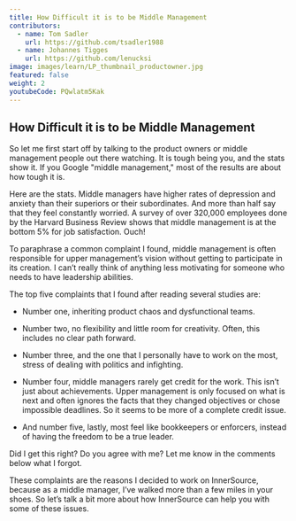 ```yaml
---
title: How Difficult it is to be Middle Management
contributors:
  - name: Tom Sadler
    url: https://github.com/tsadler1988
  - name: Johannes Tigges
    url: https://github.com/lenucksi
image: images/learn/LP_thumbnail_productowner.jpg
featured: false
weight: 2
youtubeCode: PQwlatm5Kak
---
```

<div class="sect1">
<h2 id="_how_difficult_it_is_to_be_middle_management">How Difficult it is to be Middle Management</h2>
<div class="sectionbody">
<div class="paragraph">
<p>So let me first start off by talking to the product owners or middle management people out there watching.
It is tough being you, and the stats show it.
If you Google "middle management," most of the results are about how tough it is.</p>
</div>
<div class="paragraph">
<p>Here are the stats.
Middle managers have higher rates of depression and anxiety than their superiors or their subordinates.
And more than half say that they feel constantly worried.
A survey of over 320,000 employees done by the Harvard Business Review shows that middle management is at the bottom 5% for job satisfaction. Ouch!</p>
</div>
<div class="paragraph">
<p>To paraphrase a common complaint I found, middle management is often responsible for upper management&#8217;s vision without getting to participate in its creation.
I can&#8217;t really think of anything less motivating for someone who needs to have leadership abilities.</p>
</div>
<div class="paragraph">
<p>The top five complaints that I found after reading several studies are:</p>
</div>
<div class="ulist">
<ul>
<li>
<p>Number one, inheriting product chaos and dysfunctional teams.</p>
</li>
<li>
<p>Number two, no flexibility and little room for creativity.  Often, this includes no clear path forward.</p>
</li>
<li>
<p>Number three, and the one that I personally have to work on the most, stress of dealing with politics and infighting.</p>
</li>
<li>
<p>Number four, middle managers rarely get credit for the work. This isn&#8217;t just about achievements. Upper management is only focused on what is next and often ignores the facts that they changed objectives or chose impossible deadlines. So it seems to be more of a complete credit issue.</p>
</li>
<li>
<p>And number five, lastly, most feel like bookkeepers or enforcers, instead of having the freedom to be a true leader.</p>
</li>
</ul>
</div>
<div class="paragraph">
<p>Did I get this right? Do you agree with me? Let me know in the comments below what I forgot.</p>
</div>
<div class="paragraph">
<p>These complaints are the reasons I decided to work on InnerSource, because as a middle manager, I&#8217;ve walked more than a few miles in your shoes.
So let&#8217;s talk a bit more about how InnerSource can help you with some of these issues.</p>
</div>
</div>
</div>
<!--- This file autogenerated from https://github.com/InnerSourceCommons/InnerSourceLearningPath/blob/master/scripts/generate_new_site_learning_path_markdown.js -->